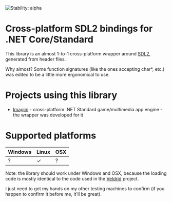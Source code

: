 ![Stability: alpha](https://img.shields.io/badge/stability-alpha-orange.svg)

# Cross-platform SDL2 bindings for .NET Core/Standard

This library is an almost 1-to-1 cross-platform wrapper around [SDL2](https://libsdl.org/), generated from header files.

Why almost? Some function signatures (like the ones accepting char*, etc.) was 
edited to be a little more ergonomical to use.

# Projects using this library
* [Imagini](https://github.com/project-grove/imagini) - cross-platform .NET Standard game/multimedia app engine - the wrapper was developed for it

# Supported platforms
|Windows|Linux|OSX|
|-|-|-|
|?|✓|?|

Note: the library should work under Windows and OSX, because the loading code is mostly identical to the code used in the [Veldrid](https://github.com/mellinoe/veldrid) project.

I just need to get my hands on my other testing machines to confirm (if you happen to confirm it before me, it'll be great).
